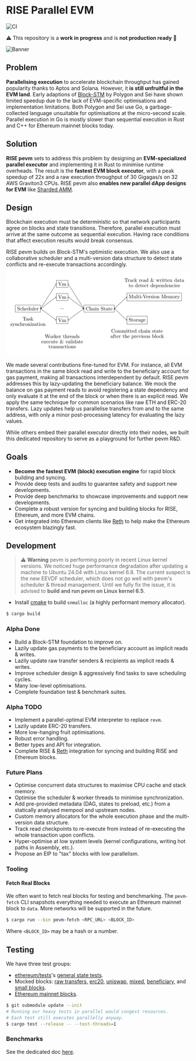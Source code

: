 # RISE Parallel EVM

![CI](https://github.com/risechain/pevm/actions/workflows/ci.yml/badge.svg)

:warning: This repository is a **work in progress** and is **not production ready** :construction:

![Banner](./assets/banner.jpg)

## Problem

**Parallelising execution** to accelerate blockchain throughput has gained popularity thanks to Aptos and Solana. However, it **is still unfruitful in the EVM land**. Early adaptions of [Block-STM](https://arxiv.org/abs/2203.06871) by Polygon and Sei have shown limited speedup due to the lack of EVM-specific optimisations and implementation limitations. Both Polygon and Sei use Go, a garbage-collected language unsuitable for optimisations at the micro-second scale. Parallel execution in Go is mostly slower than sequential execution in Rust and C++ for Ethereum mainnet blocks today.

## Solution

**RISE pevm** sets to address this problem by designing an **EVM-specialized parallel executor** and implementing it in Rust to minimise runtime overheads. The result is the **fastest EVM block executor**, with a peak speedup of 22x and a raw execution throughput of 30 Gigagas/s on 32 AWS Graviton3 CPUs. RISE pevm also **enables new parallel dApp designs for EVM** like [Sharded AMM](https://arxiv.org/abs/2406.05568).

## Design

Blockchain execution must be deterministic so that network participants agree on blocks and state transitions. Therefore, parallel execution must arrive at the same outcome as sequential execution. Having race conditions that affect execution results would break consensus.

RISE pevm builds on Block-STM's optimistic execution. We also use a collaborative scheduler and a multi-version data structure to detect state conflicts and re-execute transactions accordingly.

![Architecture](./assets/architecture.png)

We made several contributions fine-tuned for EVM. For instance, all EVM transactions in the same block read and write to the beneficiary account for gas payment, making all transactions interdependent by default. RISE pevm addresses this by lazy-updating the beneficiary balance. We mock the balance on gas payment reads to avoid registering a state dependency and only evaluate it at the end of the block or when there is an explicit read. We apply the same technique for common scenarios like raw ETH and ERC-20 transfers. Lazy updates help us parallelise transfers from and to the same address, with only a minor post-processing latency for evaluating the lazy values.

While others embed their parallel executor directly into their nodes, we built this dedicated repository to serve as a playground for further pevm R&D.

## Goals

- **Become the fastest EVM (block) execution engine** for rapid block building and syncing.
- Provide deep tests and audits to guarantee safety and support new developments.
- Provide deep benchmarks to showcase improvements and support new developments.
- Complete a robust version for syncing and building blocks for RISE, Ethereum, and more EVM chains.
- Get integrated into Ethereum clients like [Reth](https://github.com/paradigmxyz/reth) to help make the Ethereum ecosystem blazingly fast.

## Development

> :warning: **Warning**
> pevm is performing poorly in recent Linux kernel versions. We noticed huge performance degradation after updating a machine to Ubuntu 24.04 with Linux kernel 6.8. The current suspect is the new EEVDF scheduler, which does not go well with pevm's scheduler & thread management. Until we fully fix the issue, it is advised to **build and run pevm on Linux kernel 6.5**.

- Install [cmake](https://cmake.org) to build `snmalloc` (a highly performant memory allocator).

```sh
$ cargo build
```

### Alpha Done

- Build a Block-STM foundation to improve on.
- Lazily update gas payments to the beneficiary account as implicit reads & writes.
- Lazily update raw transfer senders & recipients as implicit reads & writes.
- Improve scheduler design & aggressively find tasks to save scheduling cycles.
- Many low-level optimisations.
- Complete foundation test & benchmark suites.

### Alpha TODO

- Implement a parallel-optimal EVM interpreter to replace `revm`.
- Lazily update ERC-20 transfers.
- More low-hanging fruit optimisations.
- Robust error handling.
- Better types and API for integration.
- Complete RISE & [Reth](https://github.com/paradigmxyz/reth) integration for syncing and building RISE and Ethereum blocks.

### Future Plans

- Optimise concurrent data structures to maximise CPU cache and stack memory.
- Optimise the scheduler & worker threads to minimise synchronization.
- Add pre-provided metadata (DAG, states to preload, etc.) from a statically analysed mempool and upstream nodes.
- Custom memory allocators for the whole execution phase and the multi-version data structure.
- Track read checkpoints to re-execute from instead of re-executing the whole transaction upon conflicts.
- Hyper-optimise at low system levels (kernel configurations, writing hot paths in Assembly, etc.).
- Propose an EIP to "tax" blocks with low parallelism.

### Tooling

#### Fetch Real Blocks

We often want to fetch real blocks for testing and benchmarking. The `pevm-fetch` CLI snapshots everything needed to execute an Ethereum mainnet block to `data`. More networks will be supported in the future.

```sh
$ cargo run --bin pevm-fetch <RPC_URL> <BLOCK_ID>
```

Where `<BLOCK_ID>` may be a hash or a number.

## Testing

We have three test groups:

- [ethereum/tests](https://github.com/ethereum/tests)'s [general state tests](tests/ethereum/main.rs).
- Mocked blocks: [raw transfers](tests/raw_transfers.rs), [erc20](tests/erc20/main.rs), [uniswap](tests/uniswap/main.rs), [mixed](tests/mixed.rs), [beneficiary](tests/beneficiary.rs), and [small blocks](tests/small_blocks.rs).
- [Ethereum mainnet blocks](tests/mainnet.rs).

```sh
$ git submodule update --init
# Running our heavy tests in parallel would congest resources.
# Each test still executes parallelly anyway.
$ cargo test --release -- --test-threads=1
```

### Benchmarks

See the dedicated doc [here](./benches/README.md).
